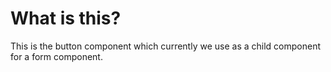 # What is this?

This is the button component which currently we use as a child component for a form component.
